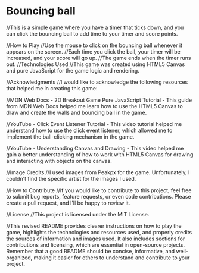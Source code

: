 # Bouncing ball
//This is a simple game where you have a timer that ticks down, and you can click the bouncing ball to add time to your timer and score points.

//How to Play
//Use the mouse to click on the bouncing ball whenever it appears on the screen.
//Each time you click the ball, your timer will be increased, and your score will go up.
//The game ends when the timer runs out.
//Technologies Used
//This game was created using HTML5 Canvas and pure JavaScript for the game logic and rendering.

//Acknowledgments
//I would like to acknowledge the following resources that helped me in creating this game:

//MDN Web Docs - 2D Breakout Game Pure JavaScript Tutorial - This guide from MDN Web Docs helped me learn how to use the HTML5 Canvas to draw and create the walls and bouncing ball in the game.

//YouTube - Click Event Listener Tutorial - This video tutorial helped me understand how to use the click event listener, which allowed me to implement the ball-clicking mechanism in the game.

//YouTube - Understanding Canvas and Drawing - This video helped me gain a better understanding of how to work with HTML5 Canvas for drawing and interacting with objects on the canvas.

//Image Credits
//I used images from Peakpx for the game. Unfortunately, I couldn't find the specific artist for the images I used.

//How to Contribute
//If you would like to contribute to this project, feel free to submit bug reports, feature requests, or even code contributions. Please create a pull request, and I'll be happy to review it.

//License
//This project is licensed under the MIT License.

//This revised README provides clearer instructions on how to play the game, highlights the technologies and resources used, and properly credits the sources of information and images used. It also includes sections for contributions and licensing, which are essential in open-source projects. Remember that a good README should be concise, informative, and well-organized, making it easier for others to understand and contribute to your project.
